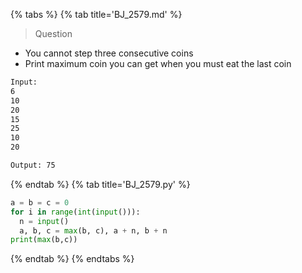 {% tabs %}
{% tab title='BJ_2579.md' %}

> Question

* You cannot step three consecutive coins
* Print maximum coin you can get when you must eat the last coin

```txt
Input:
6
10
20
15
25
10
20

Output: 75
```

{% endtab %}
{% tab title='BJ_2579.py' %}

```py
a = b = c = 0
for i in range(int(input())):
  n = input()
  a, b, c = max(b, c), a + n, b + n
print(max(b,c))
```

{% endtab %}
{% endtabs %}
